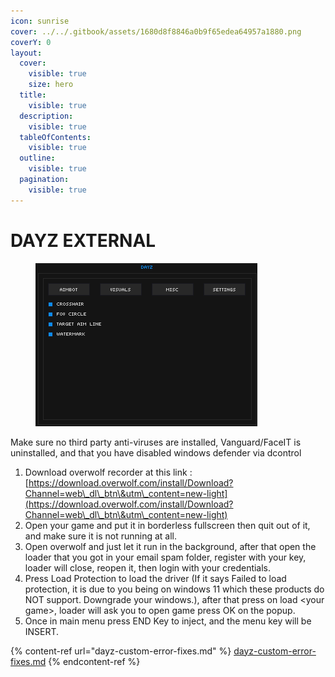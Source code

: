 ```yaml
---
icon: sunrise
cover: ../../.gitbook/assets/1680d8f8846a0b9f65edea64957a1880.png
coverY: 0
layout:
  cover:
    visible: true
    size: hero
  title:
    visible: true
  description:
    visible: true
  tableOfContents:
    visible: true
  outline:
    visible: true
  pagination:
    visible: true
---
```


# DAYZ EXTERNAL

<figure><img src="../../.gitbook/assets/dayz gif.gif" alt=""><figcaption></figcaption></figure>

Make sure no third party anti-viruses are installed, Vanguard/FaceIT is uninstalled, and that you have disabled windows defender via dcontrol

1. Download overwolf recorder at this link :[https://download.overwolf.com/install/Download?Channel=web\_dl\_btn\&utm\_content=new-light](https://download.overwolf.com/install/Download?Channel=web\_dl\_btn\&utm\_content=new-light)
2. Open your game and put it in borderless fullscreen then quit out of it, and make sure it is not running at all.
3. Open overwolf and just let it run in the background, after that open the loader that you got in your email spam folder, register with your key, loader will close, reopen it, then login with your credentials.
4. Press Load Protection to load the driver (If it says Failed to load protection, it is due to you being on windows 11 which these products do NOT support. Downgrade your windows.), after that press on load \<your game>, loader will ask you to open game press OK on the popup.
5. Once in main menu press END Key to inject, and the menu key will be INSERT.



{% content-ref url="dayz-custom-error-fixes.md" %}
[dayz-custom-error-fixes.md](dayz-custom-error-fixes.md)
{% endcontent-ref %}
